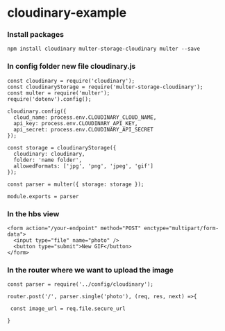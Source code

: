 # cloudinary-example

### Install packages

```
npm install cloudinary multer-storage-cloudinary multer --save
```

### In config folder new file cloudinary.js

```
const cloudinary = require('cloudinary');
const cloudinaryStorage = require('multer-storage-cloudinary');
const multer = require('multer');
require('dotenv').config();
 
cloudinary.config({
  cloud_name: process.env.CLOUDINARY_CLOUD_NAME,
  api_key: process.env.CLOUDINARY_API_KEY,
  api_secret: process.env.CLOUDINARY_API_SECRET
});

const storage = cloudinaryStorage({
  cloudinary: cloudinary,
  folder: 'name folder',
  allowedFormats: ['jpg', 'png', 'jpeg', 'gif']
});
 
const parser = multer({ storage: storage });

module.exports = parser
```


### In the hbs view

```
<form action="/your-endpoint" method="POST" enctype="multipart/form-data">
  <input type="file" name="photo" />
  <button type="submit">New GIF</button>
</form>
```


### In the router where we want to upload the image

```
const parser = require('../config/cloudinary');

router.post('/', parser.single('photo'), (req, res, next) =>{
 
 const image_url = req.file.secure_url
 
}
```
